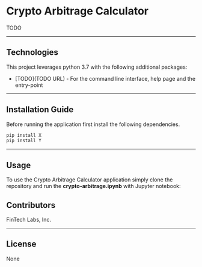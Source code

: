 # Crypto Arbitrage Calculator

TODO

---

## Technologies

This project leverages python 3.7 with the following additional packages:
* [TODO](TODO URL) - For the command line interface, help page and the entry-point


---

## Installation Guide

Before running the application first install the following dependencies.

```sh
pip install X
pip install Y
```
---

## Usage

To use the Crypto Arbitrage Calculator application simply clone the repository and run the **crypto-arbitrage.ipynb** with Jupyter notebook:


## Contributors

FinTech Labs, Inc.

---

## License

None